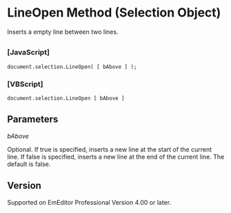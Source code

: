 # LineOpen Method (Selection Object)

Inserts a empty line between two lines.

## 

### \[JavaScript\]

```
document.selection.LineOpen( [ bAbove ] );
```

### \[VBScript\]

```
document.selection.LineOpen [ bAbove ]
```

## Parameters

_bAbove_

Optional. If true is specified, inserts a new line at the start of the
current line. If false is specified, inserts a new line at the end of the current
line. The default is false.

## Version

Supported on EmEditor Professional Version 4.00 or later.
